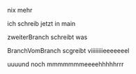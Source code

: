 nix mehr

ich schreib jetzt in main

zweiterBranch schreibt was


BranchVomBranch scgreibt viiiiiiiieeeeeeel

uuuund noch mmmmmmmeeeehhhhhrrr
